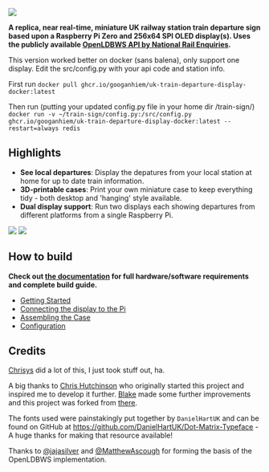 ![](assets/full-logo.png)

**A replica, near real-time, miniature UK railway station train departure sign based upon a Raspberry Pi Zero and 256x64 SPI OLED display(s). Uses the publicly available [OpenLDBWS API by National Rail Enquiries](https://www.nationalrail.co.uk/).**

This version worked better on docker (sans balena), only support one display. Edit the src/config.py with your api code and station info.

First run
`docker pull ghcr.io/googanhiem/uk-train-departure-display-docker:latest`

Then run (putting your updated config.py file in your home dir /train-sign/)
`docker run -v ~/train-sign/config.py:/src/config.py ghcr.io/googanhiem/uk-train-departure-display-docker:latest --restart=always redis`


## Highlights

- **See local departures**: Display the depatures from your local station at home for up to date train information.
- **3D-printable cases**: Print your own miniature case to keep everything tidy - both desktop and 'hanging' style available.
- **Dual display support**: Run two displays each showing departures from different platforms from a single Raspberry Pi.

![](assets/blog-header.jpg)
![](docs/images/completed-unit.jpg)

## How to build

**Check out [the documentation](/docs/01-getting-started.md) for full hardware/software requirements and complete build guide.**

- [Getting Started](/docs/01-getting-started.md)
- [Connecting the display to the Pi](/docs/02-connecting-the-display-to-the-pi.md)
- [Assembling the Case](/docs/03-assembling-the-case.md)
- [Configuration](/docs/04-configuration.md)

## Credits

[Chrisys](https://github.com/chrisys/train-departure-display) did a lot of this, I just took stuff out, ha.

A big thanks to [Chris Hutchinson](https://github.com/chrishutchinson/) who originally started this project and inspired me to develop it further. [Blake](https://github.com/ghostseven) made some further improvements and this project was forked from [there](https://github.com/ghostseven/UK-Train-Departure-Display).

The fonts used were painstakingly put together by `DanielHartUK` and can be found on GitHub at https://github.com/DanielHartUK/Dot-Matrix-Typeface - A huge thanks for making that resource available!

Thanks to [@jajasilver](https://github.com/jajsilver/UK-Train-Departure-Display-NRE) and [@MatthewAscough](https://github.com/MatthewAscough/UK-Train-Departure-Display-NRE) for forming the basis of the OpenLDBWS implementation.
